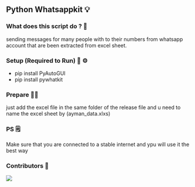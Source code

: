 ## Python Whatsappkit 💡

### What does this script do ? 🧰
sending messages for many people with to their numbers from whatsapp account that are been extracted from excel sheet.

### Setup (Required to Run) 🔩 ⚙️
- pip install PyAutoGUI
- pip install pywhatkit


### Prepare ✍🏼
just add the excel file in the same folder of the release file 
and u need to name the excel sheet by (ayman_data.xlxs)

### PS 🗒
Make sure that you are connected to a stable internet and ypu will use it the best way

### Contributors 👏
<a href="https://github.com/omarabdelghany2/python_whatsappkit/graphs/contributors">
  <img src="https://contrib.rocks/image?repo=omarabdelghany2/python_whatsappkit" />
</a>
